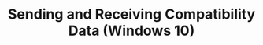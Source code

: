 ---
title: Sending and Receiving Compatibility Data (Windows 10)
description: The Microsoft® Compatibility Exchange is a web service that propagates application compatibility issues between various data sources, for example Microsoft Corporation, independent software vendors (ISVs) and the ACT Community.
redirect_url: https://technet.microsoft.com/itpro/windows/deploy/manage-windows-upgrades-with-upgrade-analytics
---